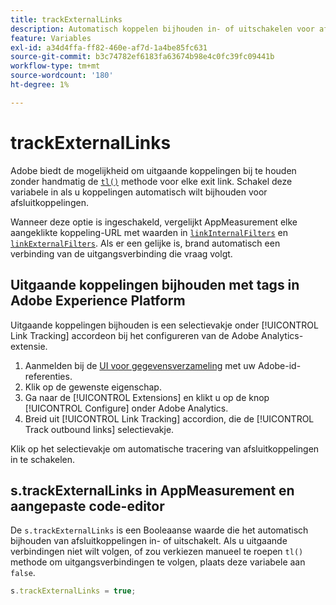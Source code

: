 ```yaml
---
title: trackExternalLinks
description: Automatisch koppelen bijhouden in- of uitschakelen voor afsluitkoppelingen.
feature: Variables
exl-id: a34d4ffa-ff82-460e-af7d-1a4be85fc631
source-git-commit: b3c74782ef6183fa63674b98e4c0fc39fc09441b
workflow-type: tm+mt
source-wordcount: '180'
ht-degree: 1%

---
```


# trackExternalLinks

Adobe biedt de mogelijkheid om uitgaande koppelingen bij te houden zonder handmatig de [`tl()`](../functions/tl-method.md) methode voor elke exit link. Schakel deze variabele in als u koppelingen automatisch wilt bijhouden voor afsluitkoppelingen.

Wanneer deze optie is ingeschakeld, vergelijkt AppMeasurement elke aangeklikte koppeling-URL met waarden in [`linkInternalFilters`](linkinternalfilters.md) en [`linkExternalFilters`](linkexternalfilters.md). Als er een gelijke is, brand automatisch een verbinding van de uitgangsverbinding die vraag volgt.

## Uitgaande koppelingen bijhouden met tags in Adobe Experience Platform

Uitgaande koppelingen bijhouden is een selectievakje onder [!UICONTROL Link Tracking] accordeon bij het configureren van de Adobe Analytics-extensie.

1. Aanmelden bij de [UI voor gegevensverzameling](https://experience.adobe.com/data-collection) met uw Adobe-id-referenties.
2. Klik op de gewenste eigenschap.
3. Ga naar de [!UICONTROL Extensions] en klikt u op de knop [!UICONTROL Configure] onder Adobe Analytics.
4. Breid uit [!UICONTROL Link Tracking] accordion, die de [!UICONTROL Track outbound links] selectievakje.

Klik op het selectievakje om automatische tracering van afsluitkoppelingen in te schakelen.

## s.trackExternalLinks in AppMeasurement en aangepaste code-editor

De `s.trackExternalLinks` is een Booleaanse waarde die het automatisch bijhouden van afsluitkoppelingen in- of uitschakelt. Als u uitgaande verbindingen niet wilt volgen, of zou verkiezen manueel te roepen `tl()` methode om uitgangsverbindingen te volgen, plaats deze variabele aan `false`.

```js
s.trackExternalLinks = true;
```
